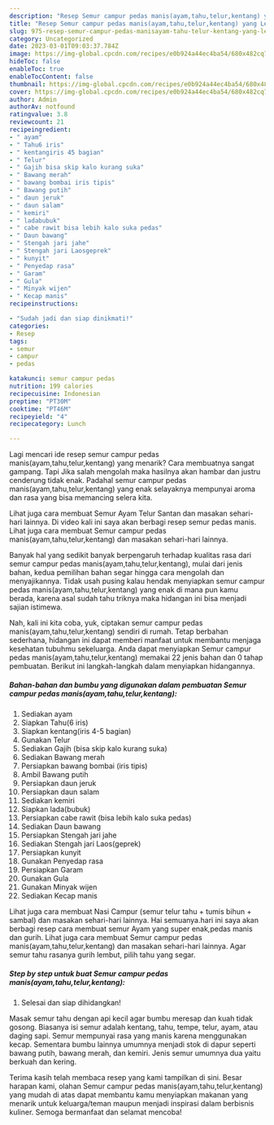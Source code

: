 ```yaml
---
description: "Resep Semur campur pedas manis(ayam,tahu,telur,kentang) yang Lezat"
title: "Resep Semur campur pedas manis(ayam,tahu,telur,kentang) yang Lezat"
slug: 975-resep-semur-campur-pedas-manisayam-tahu-telur-kentang-yang-lezat
category: Uncategorized
date: 2023-03-01T09:03:37.784Z
image: https://img-global.cpcdn.com/recipes/e0b924a44ec4ba54/680x482cq70/semur-campur-pedas-manisayamtahutelurkentang-foto-resep-utama.jpg
hideToc: false
enableToc: true
enableTocContent: false
thumbnail: https://img-global.cpcdn.com/recipes/e0b924a44ec4ba54/680x482cq70/semur-campur-pedas-manisayamtahutelurkentang-foto-resep-utama.jpg
cover: https://img-global.cpcdn.com/recipes/e0b924a44ec4ba54/680x482cq70/semur-campur-pedas-manisayamtahutelurkentang-foto-resep-utama.jpg
author: Admin
authorAv: notfound
ratingvalue: 3.8
reviewcount: 21
recipeingredient:
- " ayam"
- " Tahu6 iris"
- " kentangiris 45 bagian"
- " Telur"
- " Gajih bisa skip kalo kurang suka"
- " Bawang merah"
- " bawang bombai iris tipis"
- " Bawang putih"
- " daun jeruk"
- " daun salam"
- " kemiri"
- " ladabubuk"
- " cabe rawit bisa lebih kalo suka pedas"
- " Daun bawang"
- " Stengah jari jahe"
- " Stengah jari Laosgeprek"
- " kunyit"
- " Penyedap rasa"
- " Garam"
- " Gula"
- " Minyak wijen"
- " Kecap manis"
recipeinstructions:

- "Sudah jadi dan siap dinikmati!"
categories:
- Resep
tags:
- semur
- campur
- pedas

katakunci: semur campur pedas 
nutrition: 199 calories
recipecuisine: Indonesian
preptime: "PT30M"
cooktime: "PT46M"
recipeyield: "4"
recipecategory: Lunch

---
```



Lagi mencari ide resep semur campur pedas manis(ayam,tahu,telur,kentang) yang menarik? Cara membuatnya sangat gampang. Tapi Jika salah mengolah maka hasilnya akan hambar dan justru cenderung tidak enak. Padahal semur campur pedas manis(ayam,tahu,telur,kentang) yang enak selayaknya mempunyai aroma dan rasa yang bisa memancing selera kita.


Lihat juga cara membuat Semur Ayam Telur Santan dan masakan sehari-hari lainnya. Di video kali ini saya akan berbagi resep semur pedas manis. Lihat juga cara membuat Semur campur pedas manis(ayam,tahu,telur,kentang) dan masakan sehari-hari lainnya.

Banyak hal yang sedikit banyak berpengaruh terhadap kualitas rasa dari semur campur pedas manis(ayam,tahu,telur,kentang), mulai dari jenis bahan, kedua pemilihan bahan segar hingga cara mengolah dan menyajikannya. Tidak usah pusing kalau hendak menyiapkan semur campur pedas manis(ayam,tahu,telur,kentang) yang enak di mana pun kamu berada, karena asal sudah tahu triknya maka hidangan ini bisa menjadi sajian istimewa.


Nah, kali ini kita coba, yuk, ciptakan semur campur pedas manis(ayam,tahu,telur,kentang) sendiri di rumah. Tetap berbahan sederhana, hidangan ini dapat memberi manfaat untuk membantu menjaga kesehatan tubuhmu sekeluarga. Anda dapat menyiapkan Semur campur pedas manis(ayam,tahu,telur,kentang) memakai 22 jenis bahan dan 0 tahap pembuatan. Berikut ini langkah-langkah dalam menyiapkan hidangannya.

<!--inarticleads1-->

##### Bahan-bahan dan bumbu yang digunakan dalam pembuatan Semur campur pedas manis(ayam,tahu,telur,kentang):

1. Sediakan  ayam
1. Siapkan  Tahu(6 iris)
1. Siapkan  kentang(iris 4-5 bagian)
1. Gunakan  Telur
1. Sediakan  Gajih (bisa skip kalo kurang suka)
1. Sediakan  Bawang merah
1. Persiapkan  bawang bombai (iris tipis)
1. Ambil  Bawang putih
1. Persiapkan  daun jeruk
1. Persiapkan  daun salam
1. Sediakan  kemiri
1. Siapkan  lada(bubuk)
1. Persiapkan  cabe rawit (bisa lebih kalo suka pedas)
1. Sediakan  Daun bawang
1. Persiapkan  Stengah jari jahe
1. Sediakan  Stengah jari Laos(geprek)
1. Persiapkan  kunyit
1. Gunakan  Penyedap rasa
1. Persiapkan  Garam
1. Gunakan  Gula
1. Gunakan  Minyak wijen
1. Sediakan  Kecap manis


Lihat juga cara membuat Nasi Campur (semur telur tahu + tumis bihun + sambal) dan masakan sehari-hari lainnya. Hai semuanya.hari ini saya akan berbagi resep cara membuat semur Ayam yang super enak,pedas manis dan gurih. Lihat juga cara membuat Semur campur pedas manis(ayam,tahu,telur,kentang) dan masakan sehari-hari lainnya. Agar semur tahu rasanya gurih lembut, pilih tahu yang segar. 

<!--inarticleads2-->

##### Step by step untuk buat Semur campur pedas manis(ayam,tahu,telur,kentang):


1. Selesai dan siap dihidangkan!

Masak semur tahu dengan api kecil agar bumbu meresap dan kuah tidak gosong. Biasanya isi semur adalah kentang, tahu, tempe, telur, ayam, atau daging sapi. Semur mempunyai rasa yang manis karena menggunakan kecap. Sementara bumbu lainnya umumnya menjadi stok di dapur seperti bawang putih, bawang merah, dan kemiri. Jenis semur umumnya dua yaitu berkuah dan kering. 

Terima kasih telah membaca resep yang kami tampilkan di sini. Besar harapan kami, olahan Semur campur pedas manis(ayam,tahu,telur,kentang) yang mudah di atas dapat membantu kamu menyiapkan makanan yang menarik untuk keluarga/teman maupun menjadi inspirasi dalam berbisnis kuliner. Semoga bermanfaat dan selamat mencoba!
